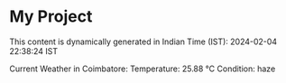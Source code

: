 # My Project

This content is dynamically generated in Indian Time (IST): 2024-02-04 22:38:24 IST


Current Weather in Coimbatore:
Temperature: 25.88 °C
Condition: haze
